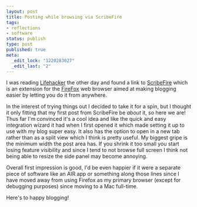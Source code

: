 ```yaml
--- 
layout: post
title: Posting while browsing via ScribeFire
tags: 
- reflections
- software
status: publish
type: post
published: true
meta: 
  _edit_lock: "1220283027"
  _edit_last: "2"
---
```

I was reading <a href="http://lifehacker.com" title="Lifehacker">Lifehacker</a> the other day and found a link to <a href="http://www.scribefire.com/" title="ScribeFire">ScribeFire</a> which is an extension for the <a href="http://getfirefox.com" title="Get Firefox">FireFox</a> web browser aimed at making blogging easier by letting you do it from anywhere.

In the interest of trying things out I decided to take it for a spin, but I thought it only fitting that my first post from ScribeFire be <em>about</em> it, so here we are! Thus far I'm convinced it's a cool idea and like the quick and easy integration wizard it had when I first opened it which made setting it up to use with my blog super easy. It also has the option to open in a new tab rather than as a split view which I think is pretty useful. My biggest gripe is the minimum width the post area has. If you shrink it too small you start losing feature visibility and since I tend to not browse full screen I think not being able to resize the side panel may become annoying.

Overall first impression is good, I'd be even happier if it were a separate piece of software like an AIR app or something along those lines since I have moved away from using Firefox as my primary browser (except for debugging purposes) since moving to a Mac full-time.

Here's to happy blogging!
